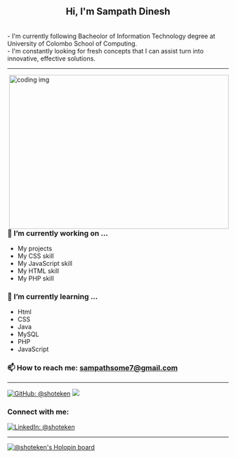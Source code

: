 <!--
**shoteken/shoteken** is a ✨ _special_ ✨ repository because its `README.md` (this file) appears on your GitHub profile.

Here are some ideas to get you started:

- 🔭 I’m currently working on ...
- 🌱 I’m currently learning ...
- 👯 I’m looking to collaborate on ...
- 🤔 I’m looking for help with ...
- 💬 Ask me about ...
- 📫 How to reach me: ...
- 😄 Pronouns: ...
- ⚡ Fun fact: ...
-->


<p align="center">

<h2 align="center">Hi, I'm Sampath Dinesh</h2><br>
-  I'm currently following Bacheolor of Information Technology degree at University of Colombo School of Computing. <br>
-  I'm constantly looking for fresh concepts that I can assist turn into innovative, effective solutions. 

<hr>
<img align="right" src="https://github.githubassets.com/images/mona-loading-dark.gif" width="500" height="350" alt="coding img" >

 ### 🔭 I’m currently working on ...

- My projects
- My CSS skill
- My JavaScript skill
- My HTML skill
- My PHP skill

### 🌱 I’m currently learning ...

- Html
- CSS
- Java
- MySQL
- PHP
- JavaScript

 ### 📫 How to reach me: sampathsome7@gmail.com
 
 <hr>

[![GitHub: @shoteken](https://img.shields.io/github/followers/shoteken?color=green&logo=github&style=flat-square)](https://github.com/shoteken)
![](https://komarev.com/ghpvc/?username=shoteken&style=flat-square&color=brightgreen)

<h3 align="left">Connect with me:</h3>

[![LinkedIn: @shoteken](https://img.shields.io/badge/-shoteken-blue?style=flat-square&logo=Linkedin&logoColor=white&link=https://www.linkedin.com/in/sampath-somathilake-85b7586a/)](https://www.linkedin.com/in/sampath-somathilake-85b7586a/)

<hr>

[![@shoteken's Holopin board](https://www.holopin.me/shoteken)](https://www.holopin.io/@shoteken)
